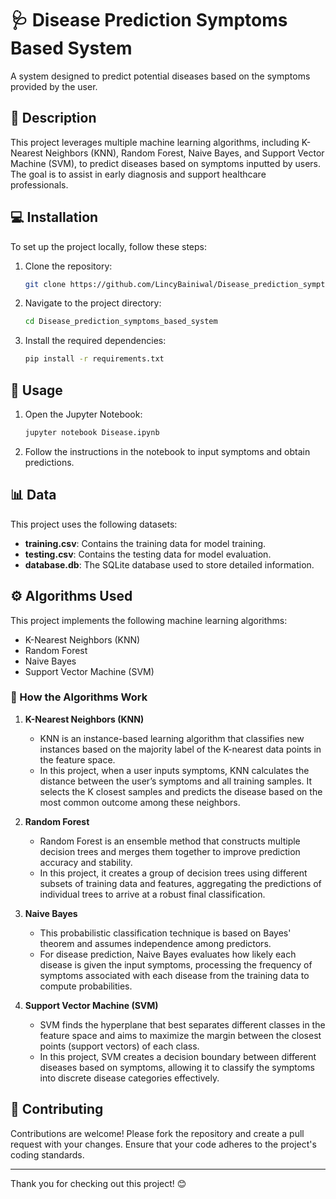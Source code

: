 
# 🩺 Disease Prediction Symptoms Based System

A system designed to predict potential diseases based on the symptoms provided by the user.

## 📜 Description

This project leverages multiple machine learning algorithms, including K-Nearest Neighbors (KNN), Random Forest, Naive Bayes, and Support Vector Machine (SVM), to predict diseases based on symptoms inputted by users. The goal is to assist in early diagnosis and support healthcare professionals.

## 💻 Installation

To set up the project locally, follow these steps:

1. Clone the repository:
   ```bash
   git clone https://github.com/LincyBainiwal/Disease_prediction_symptoms_based_system.git
   ```

2. Navigate to the project directory:
   ```bash
   cd Disease_prediction_symptoms_based_system
   ```

3. Install the required dependencies:
   ```bash
   pip install -r requirements.txt
   ```

## 🚀 Usage

1. Open the Jupyter Notebook:
   ```bash
   jupyter notebook Disease.ipynb
   ```

2. Follow the instructions in the notebook to input symptoms and obtain predictions.

## 📊 Data

This project uses the following datasets:
- **training.csv**: Contains the training data for model training.
- **testing.csv**: Contains the testing data for model evaluation.
- **database.db**: The SQLite database used to store detailed information.

## ⚙️ Algorithms Used

This project implements the following machine learning algorithms:
- K-Nearest Neighbors (KNN)
- Random Forest
- Naive Bayes
- Support Vector Machine (SVM)

### 🧠 How the Algorithms Work

1. **K-Nearest Neighbors (KNN)**
   - KNN is an instance-based learning algorithm that classifies new instances based on the majority label of the K-nearest data points in the feature space.
   - In this project, when a user inputs symptoms, KNN calculates the distance between the user’s symptoms and all training samples. It selects the K closest samples and predicts the disease based on the most common outcome among these neighbors.

2. **Random Forest**
   - Random Forest is an ensemble method that constructs multiple decision trees and merges them together to improve prediction accuracy and stability.
   - In this project, it creates a group of decision trees using different subsets of training data and features, aggregating the predictions of individual trees to arrive at a robust final classification.

3. **Naive Bayes**
   - This probabilistic classification technique is based on Bayes' theorem and assumes independence among predictors.
   - For disease prediction, Naive Bayes evaluates how likely each disease is given the input symptoms, processing the frequency of symptoms associated with each disease from the training data to compute probabilities.

4. **Support Vector Machine (SVM)**
   - SVM finds the hyperplane that best separates different classes in the feature space and aims to maximize the margin between the closest points (support vectors) of each class.
   - In this project, SVM creates a decision boundary between different diseases based on symptoms, allowing it to classify the symptoms into discrete disease categories effectively.

## 🤝 Contributing

Contributions are welcome! Please fork the repository and create a pull request with your changes. Ensure that your code adheres to the project's coding standards.

---

Thank you for checking out this project! 😊
```

